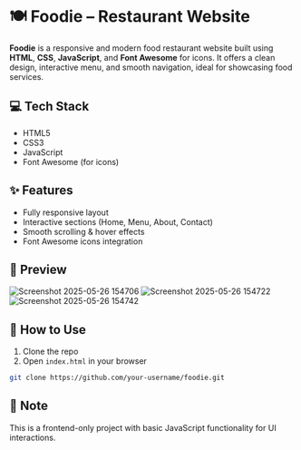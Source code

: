 # 🍽️ Foodie – Restaurant Website

**Foodie** is a responsive and modern food restaurant website built using **HTML**, **CSS**, **JavaScript**, and **Font Awesome** for icons. It offers a clean design, interactive menu, and smooth navigation, ideal for showcasing food services.

## 💻 Tech Stack

- HTML5  
- CSS3  
- JavaScript  
- Font Awesome (for icons)

## ✨ Features

- Fully responsive layout  
- Interactive sections (Home, Menu, About, Contact)  
- Smooth scrolling & hover effects  
- Font Awesome icons integration

## 📸 Preview
![Screenshot 2025-05-26 154706](https://github.com/user-attachments/assets/67d919c7-06b5-4b58-a82c-34dd2a58e083)
![Screenshot 2025-05-26 154722](https://github.com/user-attachments/assets/f7bb1736-7dab-4d01-a979-171c708bf33a)
![Screenshot 2025-05-26 154742](https://github.com/user-attachments/assets/81875570-37b3-4f0e-b58e-ba4166addd8a)


## 📂 How to Use

1. Clone the repo  
2. Open `index.html` in your browser  

```bash
git clone https://github.com/your-username/foodie.git
```

## 📌 Note
This is a frontend-only project with basic JavaScript functionality for UI interactions.



